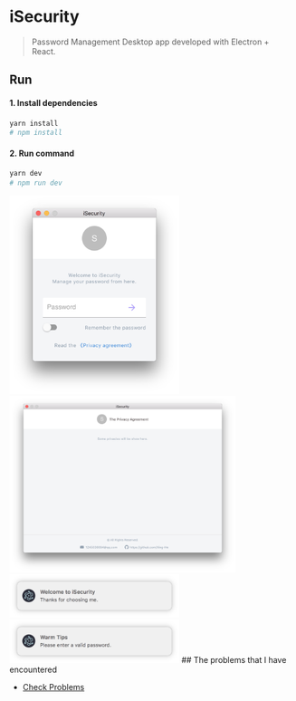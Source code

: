 # iSecurity

> Password Management Desktop app developed with Electron + React.

## Run

#### 1. Install dependencies

```bash
yarn install
# npm install
```

#### 2. Run command

```bash
yarn dev
# npm run dev 
```

<img alt="iSecurity" src="./app.png" width="300"/>
<img alt="privacy" src="./privacy.png" width="400"/>
<img alt="Notification" src="./notification.png" width="300"/>
<img alt="Notification" src="./html-notification.png" width="300"/>
## The problems that I have encountered

- [Check Problems](./problems.md)